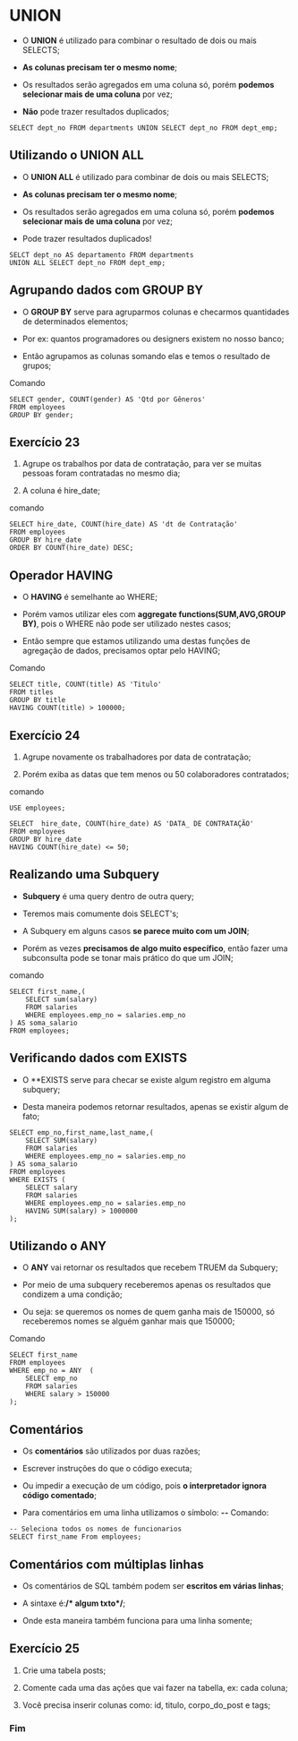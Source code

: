 # UNION

* O **UNION** é utilizado para combinar o resultado de dois ou mais SELECTS;

* **As colunas precisam ter o mesmo nome**;

* Os resultados serão agregados em uma coluna só, porém **podemos selecionar mais de uma coluna** por vez;

* **Não** pode trazer resultados duplicados;

```mysql
SELECT dept_no FROM departments UNION SELECT dept_no FROM dept_emp;
```

## Utilizando o UNION ALL

* O **UNION ALL** é utilizado para combinar de dois ou mais SELECTS;

* **As colunas precisam ter o mesmo nome**;

* Os resultados serão agregados em uma coluna só, porém **podemos selecionar mais de uma coluna** por vez;

* Pode trazer resultados duplicados!

```mysql
SELCT dept_no AS departamento FROM departments
UNION ALL SELECT dept_no FROM dept_emp;
```

## Agrupando dados com GROUP BY

* O **GROUP BY** serve para agruparmos colunas e checarmos quantidades de determinados elementos;

* Por ex: quantos programadores ou designers existem no nosso banco;

* Então agrupamos as colunas somando elas e temos o resultado de grupos;

Comando

``` mysql
SELECT gender, COUNT(gender) AS 'Qtd por Gêneros'
FROM employees
GROUP BY gender;
```

## Exercício 23

1. Agrupe os trabalhos por data de contratação, para ver se muitas pessoas foram contratadas no mesmo dia;

2. A coluna é hire_date;

comando

```mysql
SELECT hire_date, COUNT(hire_date) AS 'dt de Contratação'
FROM employees
GROUP BY hire_date
ORDER BY COUNT(hire_date) DESC;
```

## Operador HAVING

* O **HAVING** é semelhante ao WHERE;

* Porém vamos utilizar eles com **aggregate functions(SUM,AVG,GROUP BY)**, pois o WHERE não pode ser utilizado nestes casos;

* Então sempre que estamos utilizando uma destas funções de agregação de dados, precisamos optar pelo HAVING;

Comando

```mysql
SELECT title, COUNT(title) AS 'Titulo'
FROM titles
GROUP BY title
HAVING COUNT(title) > 100000;
```

## Exercício 24

1. Agrupe novamente os trabalhadores por data de contratação;

2. Porém exiba as datas que tem menos ou 50 colaboradores contratados;

comando

```mysql
USE employees;

SELECT  hire_date, COUNT(hire_date) AS 'DATA_ DE CONTRATAÇÃO'
FROM employees
GROUP BY hire_date
HAVING COUNT(hire_date) <= 50;
```

## Realizando uma Subquery

* **Subquery** é uma query dentro de outra query;

* Teremos mais comumente dois SELECT's;

* A Subquery em alguns casos **se parece muito com um JOIN**;

* Porém as vezes **precisamos de algo muito específico**, então fazer uma subconsulta pode se tonar mais prático do que um JOIN;

comando

```mysql
SELECT first_name,(
    SELECT sum(salary)
    FROM salaries
    WHERE employees.emp_no = salaries.emp_no
) AS soma_salario
FROM employees;
```

## Verificando dados com EXISTS

* O **EXISTS serve para checar se existe algum registro em alguma subquery;

* Desta maneira podemos retornar resultados, apenas se existir algum de fato;

``` mysql
SELECT emp_no,first_name,last_name,(
    SELECT SUM(salary)
    FROM salaries
    WHERE employees.emp_no = salaries.emp_no
) AS soma_salario
FROM employees
WHERE EXISTS (
    SELECT salary
    FROM salaries
    WHERE employees.emp_no = salaries.emp_no
    HAVING SUM(salary) > 1000000
);
```

## Utilizando o ANY

* O **ANY** vai retornar os resultados que recebem TRUEM da Subquery;

* Por meio de uma subquery receberemos apenas os resultados que condizem a uma condição;

* Ou seja: se queremos os nomes de quem ganha mais de 150000, só receberemos nomes se alguém ganhar mais que 150000;

Comando

```mysql
SELECT first_name
FROM employees
WHERE emp_no = ANY  (
    SELECT emp_no
    FROM salaries
    WHERE salary > 150000
);
```

## Comentários

* Os **comentários** são utilizados por duas razões;

* Escrever instruções do que o código executa;

* Ou impedir a execução de um código, pois **o interpretador ignora código comentado**;

* Para comentários em uma linha utilizamos o símbolo: **--**
Comando:

```comentario mysql
-- Seleciona todos os nomes de funcionarios
SELECT first_name From employees;
```

## Comentários com múltiplas linhas

* Os comentários de SQL também podem ser **escritos em várias linhas**;

* A sintaxe é:**/* algum txto*/**;

* Onde esta maneira também funciona para uma linha somente;

## Exercício 25

1. Crie uma tabela posts;

2. Comente cada uma das ações que vai fazer na tabella, ex: cada coluna;

3. Você precisa inserir colunas como: id, titulo, corpo_do_post e tags;

### Fim
